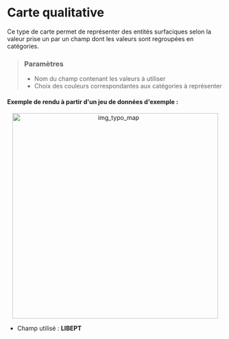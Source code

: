 # Carte qualitative

Ce type de carte permet de représenter des entités surfaciques selon la valeur prise un par un champ dont les valeurs sont regroupées en catégories.

> ### Paramètres
> * Nom du champ contenant les valeurs à utiliser
> * Choix des couleurs correspondantes aux catégories à représenter

#### Exemple de rendu à partir d'un jeu de données d'exemple :

<p style="text-align: center;">
<img src="/img/typo.png" alt="img_typo_map" style="width: 480px;"/>

- Champ utilisé : **LIBEPT**  
